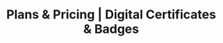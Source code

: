 ---
title: "Plans & Pricing | Digital Certificates & Badges"

description: "Affordable online digital credential management software with 100+ credentialing features. Research & compare our plans and features"

layout: V4LayoutSchoolPricing

sitemap.priority : 0

#Navbar Section
heading1: Solutions
subheading1: Digital Badges
subheading1Link: /digital-badges
subheading2: Digital Certificates
subheading2Link: /digital-certificate
subheading3: Verifiable Transcripts
subheading3Link: /digital-transcripts

heading2: Features
subheading4: Quantum Ledger
subheading4Link: /quantum-ledger
subheading5: Integrations
subheading5Link: /integrations
subheading6: Whitelabeling
subheading6Link: /whitelabel-credentials
subheading7: Analytics
subheading7Link: /credential-analytics
subheading8: Custom Wallet
subheading8Link: /custom-badge-wallet
subheading9: Job Portal Integration
subheading9Link: /Job-Portal-Integration
subheading10: Cryptographic Signature
subheading10Link: /verifiable-signature

heading3: Resources
subheading11: Verification Page
subheading11Link: https://my.certifyme.online/wallet/verify/widget
subheading12: Samples
subheading12Link: /sample-credential
subheading13: Videos
subheading13Link: https://www.youtube.com/channel/UCkbhyRP0L34oPaUOXBkI61w
subheading14: Webinar
subheading14Link: https://go.certifyme.online/talk-with-expert
subheading15: Blogs
subheading15Link: /blog
subheading16: Education Resources
subheading16Link: https://resources.certifyme.online/
subheading17: Case Studies
subheading17Link: https://go.certifyme.online/case-studies
subheading18: FAQ
subheading18Link: /FAQ
subheading19: About Us
subheading19Link: /AboutUs
subheading20: Become a Certified Credential Manager
subheading20Link: https://go.certifyme.online/talk-with-expert

heading4: Pricing
heading4Link: /schoolPlans
#Navbar End

#Pricing section for schools
headingprice1: Elements
headpricingPlan: 1000
studentText: 500 Students / Year
button1: Apply for Grant
buttonLink1: https://credential.certifyme.online/auth/preregister/standard@certifyme.online 
feature1: Badge Designer
feature2: Verifiable QR-Code
feature3: Bulk upload
feature4: Social Media Shareable
feature5: Manage Credentials
feature6: 5 Templates
feature7: 1 Admin Account
feature8: + More

headingprice2: Essentials
headpricingPlan2: 250
student2Text: Min 2000 Students / Year
button2: Start free trial
buttonLink2: https://credential.certifyme.online/auth/preregister/Professional@certifyme.online
feature9: Badge Designer
feature10: Verifiable QR-Code
feature11: Bulk upload
feature12: Social Media Shareable
feature13: Manage Credentials
feature14: 8 Templates
feature15: Basic API
feature34: 3 Admin Account
feature16: + More

headingprice3: Expanded
headpricingPlan3: 350
student3Text: Min 5000 Students / Year
button3: Start free trial
buttonLink3: https://credential.certifyme.online/auth/preregister/VIP@certifyme.online
feature17: Badge Designer
feature18: Verifiable QR-Code
feature19: Bulk upload
feature20: Social Media Shareable
feature21: Manage Credentials
feature22: 10 Templates
feature23: Basic API
feature35: 5 Admin Account
feature24: + More

headingprice4: Enterprise
# headpricingPlan4: 0.07
student4Text: For schools requiring advanced customization & tailored approach 
button4: Talk to Us
buttonLink4: https://go.certifyme.online/enterprise
feature25: SMTP White-labelling
feature26: Custom SLA
feature27: Custom DPA
feature28: Advanced API's
feature29: Customisation of pages
feature30: Showcase Directory
feature31: Custom Wallet Feature
feature32: Custom Workflows
feature33: + More


#pricing end
---